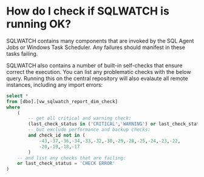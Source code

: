 # How do I check if SQLWATCH is running OK?

SQLWATCH contains many components that are invoked by the SQL Agent Jobs or Windows Task Scheduler. Any failures should manifest in these tasks failing. 

SQLWATCH also contains a number of built-in self-checks that ensure correct the execution. You can list any problematic checks with the below query. Running this on the central repository will also evalaute all remote instances, including any import errors:

```sql
select *
from [dbo].[vw_sqlwatch_report_dim_check]
where 
	(
		-- get all critical and warning check:
		(last_check_status in ('CRITICAL','WARNING') or last_check_status is null)
		-- but exclude performance and backup checks:
		and check_id not in (
			-43,-37,-36,-34,-33,-32,-30,-29,-28,-25,-24,-23,-22,
			-20,-19,-18,-17
		)
	-- and list any checks that are failing:
	or last_check_status = 'CHECK ERROR'
)
```



